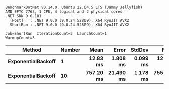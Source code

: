 ```

BenchmarkDotNet v0.14.0, Ubuntu 22.04.5 LTS (Jammy Jellyfish)
AMD EPYC 7763, 1 CPU, 4 logical and 2 physical cores
.NET SDK 9.0.101
  [Host]   : .NET 9.0.0 (9.0.24.52809), X64 RyuJIT AVX2
  ShortRun : .NET 9.0.0 (9.0.24.52809), X64 RyuJIT AVX2

Job=ShortRun  IterationCount=3  LaunchCount=1  
WarmupCount=3  

```
| Method             | Number | Mean      | Error     | StdDev   | Min       | Max       | Allocated |
|------------------- |------- |----------:|----------:|---------:|----------:|----------:|----------:|
| **ExponentialBackoff** | **1**      |  **12.83 ms** |  **1.808 ms** | **0.099 ms** |  **12.73 ms** |  **12.93 ms** |     **520 B** |
| **ExponentialBackoff** | **10**     | **757.20 ms** | **21.490 ms** | **1.178 ms** | **755.84 ms** | **757.90 ms** |    **4120 B** |
